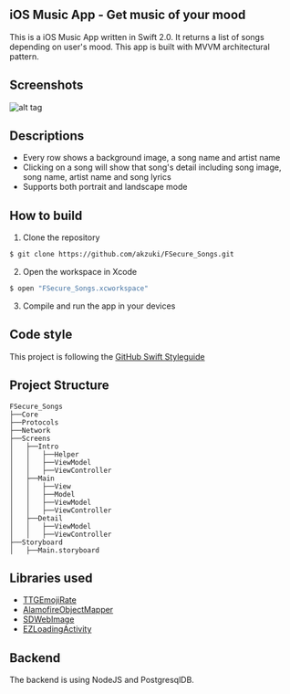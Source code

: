 ## iOS Music App - Get music of your mood

This is a iOS Music App written in Swift 2.0. It returns a list of songs depending on user's mood.
This app is built with MVVM architectural pattern.

## Screenshots

![alt tag](https://github.com/akzuki/FSecure_Songs/blob/master/Screenshots/screenshot.gif)

## Descriptions

- Every row shows a background image, a song name and artist name
- Clicking on a song will show that song's detail including song image, song name, artist name and song lyrics
- Supports both portrait and landscape mode

## How to build

1) Clone the repository

```bash
$ git clone https://github.com/akzuki/FSecure_Songs.git
```

2) Open the workspace in Xcode

```bash
$ open "FSecure_Songs.xcworkspace"
```
3) Compile and run the app in your devices

## Code style

This project is following the [GitHub Swift Styleguide](https://github.com/github/swift-style-guide)

## Project Structure
```
FSecure_Songs
├──Core
├──Protocols
├──Network
├──Screens
│   ├──Intro
│   │   ├──Helper
│   │   ├──ViewModel
│   │   ├──ViewController
│   ├──Main
│   │   ├──View
│   │   ├──Model
│   │   ├──ViewModel
│   │   ├──ViewController
│   ├──Detail
│   │   ├──ViewModel
│   │   ├──ViewController
├──Storyboard
│   ├──Main.storyboard

```
## Libraries used

- [TTGEmojiRate](https://github.com/zekunyan/TTGEmojiRate)
- [AlamofireObjectMapper](https://github.com/tristanhimmelman/AlamofireObjectMapper)
- [SDWebImage](https://github.com/rs/SDWebImage)
- [EZLoadingActivity](https://github.com/goktugyil/EZLoadingActivity)

## Backend

The backend is using NodeJS and PostgresqlDB. 
